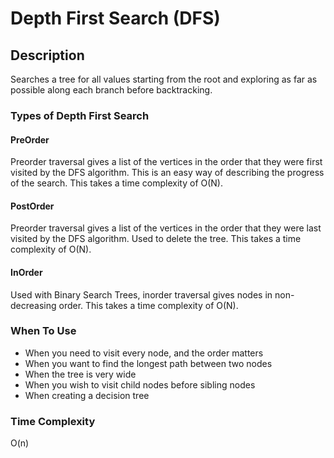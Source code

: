 # Depth First Search (DFS)

## Description

Searches a tree for all values starting from the root and exploring as far as possible along each branch before backtracking.

### Types of Depth First Search

#### PreOrder

Preorder traversal gives a list of the vertices in the order that they were first visited by the DFS algorithm. This is an easy way of describing the progress of the search. This takes a time complexity of O(N).

#### PostOrder

Preorder traversal gives a list of the vertices in the order that they were last visited by the DFS algorithm. Used to delete the tree. This takes a time complexity of O(N).

#### InOrder

Used with Binary Search Trees, inorder traversal gives nodes in non-decreasing order. This takes a time complexity of O(N).

### When To Use

* When you need to visit every node, and the order matters
* When you want to find the longest path between two nodes
* When the tree is very wide
* When you wish to visit child nodes before sibling nodes
* When creating a decision tree

### Time Complexity

O(n)
